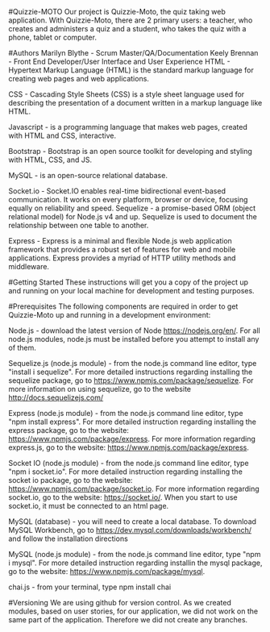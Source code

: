 #Quizzie-MOTO
Our project is Quizzie-Moto, the quiz taking web application. With Quizzie-Moto, there are 2 primary users: a teacher, who creates and administers a quiz and a student, who takes the quiz with a phone, tablet or computer.

#Authors
Marilyn Blythe - Scrum Master/QA/Documentation
Keely Brennan - Front End Developer/User Interface and User Experience
HTML - Hypertext Markup Language (HTML) is the standard markup language for creating web pages and web applications. 

CSS - Cascading Style Sheets (CSS) is a style sheet language used for describing the presentation of a document written in a markup language like HTML.

Javascript - is a programming language that makes web pages, created with HTML and CSS, interactive. 

Bootstrap - Bootstrap is an open source toolkit for developing and styling with HTML, CSS, and JS.
 
MySQL - is an open-source relational database.

Socket.io - Socket.IO enables real-time bidirectional event-based communication. It works on every platform, browser or device, focusing equally on reliability and speed.
Sequelize - a promise-based ORM (object relational model) for Node.js v4 and up. Sequelize is used to document the relationship between one table to another.

Express - Express is a minimal and flexible Node.js web application framework that provides a robust set of features for web and mobile applications. Express provides a myriad of HTTP utility methods and middleware.

#Getting Started
These instructions will get you a copy of the project up and running on your local machine for development and testing purposes. 

#Prerequisites
The following components are required in order to get Quizzie-Moto up and running in a development environment:

Node.js - download the latest version of Node https://nodejs.org/en/. For all node.js modules, node.js must be installed before you attempt to install any of them.

Sequelize.js (node.js module) - from the node.js command line editor, type "install i sequelize". For more detailed instructions regarding installing the sequelize package, go to https://www.npmjs.com/package/sequelize.  For more information on using sequelize, go to the website http://docs.sequelizejs.com/

Express (node.js module) - from the node.js command line editor, type "npm install express". For more detailed instruction regarding installing the express package, go to the website: https://www.npmjs.com/package/express. For more information regarding express.js, go to the website: https://www.npmjs.com/package/express.

Socket IO (node.js module) - from the node.js command line editor, type "npm i socket.io". For more detailed instruction regarding installing the socket io package, go to the website: https://www.npmjs.com/package/socket.io. For more information regarding socket.io, go to the website: https://socket.io/. When you start to use socket.io, it must be connected to an html page.

MySQL (database) - you will need to create a local database. To download MySQL Workbench, go to https://dev.mysql.com/downloads/workbench/ and follow the installation directions

MySQL (node.js module) - from the node.js command line editor, type "npm i mysql". For more detailed instruction regarding installin the mysql package, go to the website: https://www.npmjs.com/package/mysql. 

chai.js - from your terminal, type npm install chai

#Versioning
We are using github for version control. As we created modules, based on user stories, for our application, we did not work on the same part of the application. Therefore we did not create any branches. 